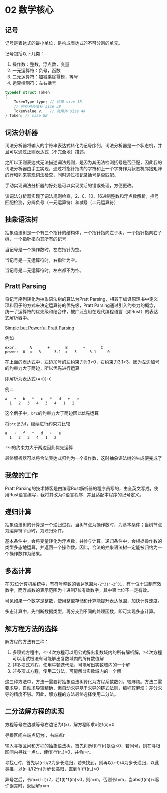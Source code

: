 # 02 数学核心

## 记号

记号是表达式的最小单位，是构成表达式的不可分割的单元。

记号包括以下几类：

1. 操作数：整数，浮点数，变量
2. 一元运算符：负号，函数
3. 二元运算符：加减乘除幂模，等号
4. 运算控制符：左右括号

```c
typedef struct Token
{
    TokenType type; // 枚举 size 1B
    // 内存对齐填补 size 3B
    TokenValue v;   // 共用体 size 4B
} Token; // size 8B
```

## 词法分析器

词法分析器将输入的字符串表达式转化为记号序列，词法分析器是一个状态机，并且可以通过正则表达式（不完全地）描述。

之所以正则表达式无法描述词法规则，是因为其无法检测括号是否匹配，因此我的词法分析器由手工实现，通过将指针指向的字符和上一个字符作为状态机邻接矩阵的行和列来实现词法检查，同时通过栈记录括号是否匹配。

手动实现词法分析器的好处是可以实现灵活的错误处理，方便更改。

该词法分析器实现了词法规则检查，2、8、10、16进制整数和浮点数解析，括号匹配检测，分辨负号（一元运算符）和减号（二元运算符）

## 抽象语法树

抽象语法树是一个有三个指针的结构体，一个指针指向左子树，一个指针指向右子树，一个指针指向其所有的记号

当记号是一个操作数时，左右指针为空。

当记号是一元运算符时，右指针为空。

当记号是二元运算符时，左右都不为空。

## Pratt Parsing

将记号序列转化为抽象语法树的算法为Pratt Parsing，相较于编译原理书中定义项和因子的方式来决定运算符的优先级，Pratt Parsing通过引入约束力的概念，统一了运算符的优先级和结合律，被广泛应用在现代编程语言（如Rust）的表达式解析器中。

[Simple but Powerful Pratt Parsing](https://matklad.github.io/2020/04/13/simple-but-powerful-pratt-parsing.html)


例如

```
expr:      A       +       B       +       C
power:  0  <   3      3.1  >   3      3.1     0
```

在上面的表达式中，左边加号的左约束力为3>0，右约束力3.1>3，因为左边加号的约束力大于两边，所以优先进行运算

即解析为表达式`(A+B)+C`

例二

```
a   +   b   *   c   *   d   +   e
  1   2   3   4   3   4   1   2
```

这个例子中，`b*c`的约束力大于两边因此优先运算

将`b*c`记为f，继续进行约束力比较


```
a   +   f   *   d   +   e
  1   2   3   4   1   2
```

`f*d`的约束力大于两边因此优先运算

最终解析器可以将合法表达式归约为一个操作数，这时抽象语法树的生成便完成了

## 我做的工作

Pratt Parsing的技术博客是由编写Rust解析器的程序员写的，由全英文写成，使用Rust语言编写，我将其改为C语言程序，并且适配本程序的记号定义。

## 递归计算

抽象语法树的计算是一个递归过程，当树节点为操作数时，为基本条件；当树节点为运算符节点时，为递归条件。

基本条件中，会将变量转化为浮点数，并参与计算。递归条件中，会根据操作数的类型多态地运算，并返回一个操作数。因此，合法的抽象语法树一定能被归约为一个操作数作为结果。

## 多态计算

在32位计算机系统中，有符号整数的表达范围为`-2^31'~2^31`，有十位十进制有效数字，而浮点数的表示范围为十进制7位有效数字，其中第七位不一定有效。

可见如果一个数字是整数，使用整型存储和计算能提升表达范围，加快计算速度。

多态计算中，先判断数据类型，再分支到不同的处理函数，即可实现多态计算。

## 解方程方法的选择

解方程的方法有三种：

1. 多项式方程中，<=4次方程可以用公式解出复数域内的所有解析解，>4次方程可以用试根法有可能解出复数域内的所有数值解
2. 非多项式方程，使用牛顿迭代法，可能解出实数域内的一个解
3. 非多项式方程，使用二分法，可能解出实数域内的一个解

这三种方法中，方法一需要将抽象语法树转化为方程系数数列，较麻烦。方法二需要求导，自动求导较精确，但自动求导基于求导的链式法则，编程较麻烦；差分求导的精度不够。因此，解方程的方法最终选择使用二分法。

## 二分法解方程的实现

方程等号左边减等号右边记为f(x)，解方程即求x使f(x)=0

寻根区间左端点记为l，右端点r

输入寻根区间和方程的抽象语法树，首先判断f(l)*f(r)是否<0，若同号，则在寻根区间内寻找一点r_，使f(l)*f(r_)<0，并令r=r_

寻找r_时，首先以(r-l)/2为步长递归，若未找到，则再以(r-l)/4为步长递归，以此类推，以(r-l)/(2^n)为步长递归，直到f(l)*f(r_)<0

异号之后，令m=(l+r)/2，若f(l)*f(m)<0，则r=m，否则令l=m，当abs(f(m))<容许误差时，返回解x=m


